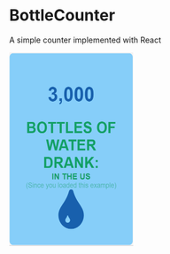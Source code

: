 # BottleCounter
A simple counter implemented with React

<img src="https://raw.githubusercontent.com/Miguel75An/BottleCounter/master/water.gif" alt="Bottles"  align="center" width="224px" height="350px">
